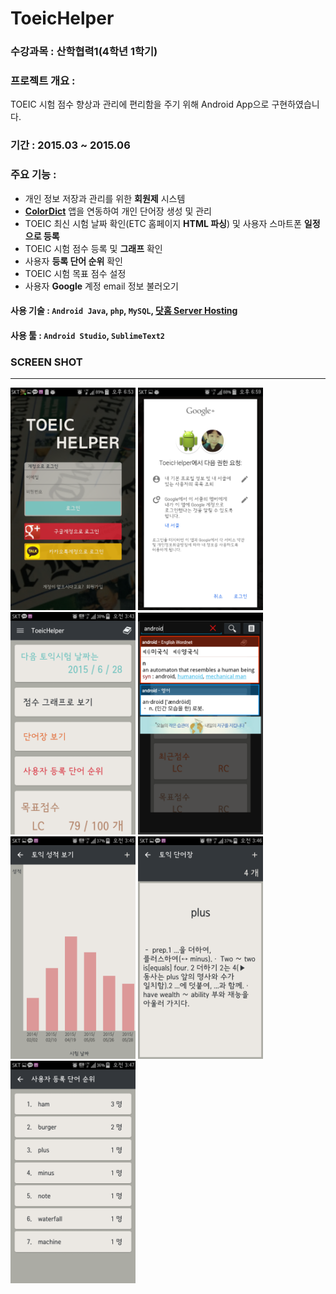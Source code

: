 # ToeicHelper

### 수강과목 : 산학협력1(4학년 1학기)

### 프로젝트 개요 :  
TOEIC 시험 점수 향상과 관리에 편리함을 주기 위해 Android App으로 구현하였습니다.

### 기간 : 2015.03 ~ 2015.06

### 주요 기능 :
- 개인 정보 저장과 관리를 위한 **회원제** 시스템
- **[ColorDict][2]** 앱을 연동하여 개인 단어장 생성 및 관리
- TOEIC 최신 시험 날짜 확인(ETC 홈페이지 **HTML 파싱**) 및 사용자 스마트폰 **일정으로 등록**
- TOEIC 시험 점수 등록 및 **그래프** 확인
- 사용자 **등록 단어 순위** 확인
- TOEIC 시험 목표 점수 설정
- 사용자 **Google** 계정 email 정보 불러오기

#### **사용 기술** : `Android Java`, `php`, `MySQL`, [닷홈 Server Hosting][1]

#### **사용 툴** : `Android Studio`, `SublimeText2`
  
  
  
  
### SCREEN SHOT
-------

<img src="img/screen_shot_1.png" width="200px"> <img src="img/screen_shot_2.png" width="200px"> <img src="img/screen_shot_3.png" width="200px"> <img src="img/screen_shot_4.png" width="200px">
<img src="img/screen_shot_5.png" width="200px"> <img src="img/screen_shot_6.png" width="200px"> <img src="img/screen_shot_7.png" width="200px">

[1]: https://www.dothome.co.kr/
[2]: https://play.google.com/store/apps/details?id=com.socialnmobile.colordict&hl=ko
